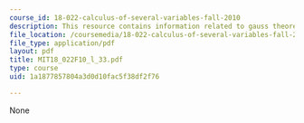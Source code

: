 ```yaml
---
course_id: 18-022-calculus-of-several-variables-fall-2010
description: This resource contains information related to gauss theorem.
file_location: /coursemedia/18-022-calculus-of-several-variables-fall-2010/1a1877857804a3d0d10fac5f38df2f76_MIT18_022F10_l_33.pdf
file_type: application/pdf
layout: pdf
title: MIT18_022F10_l_33.pdf
type: course
uid: 1a1877857804a3d0d10fac5f38df2f76

---
```

None